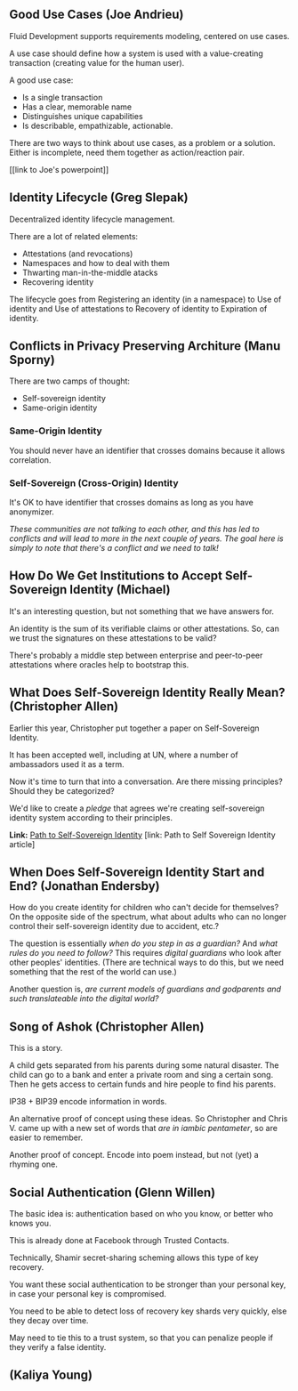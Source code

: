 ## Good Use Cases (Joe Andrieu)

Fluid Development supports requirements modeling, centered on use cases. 

A use case should define how a system is used with a value-creating transaction (creating value for the human user).

A good use case:
* Is a single transaction
* Has a clear, memorable name
* Distinguishes unique capabilities
* Is describable, empathizable, actionable.

There are two ways to think about use cases, as a problem or a solution. Either is incomplete, need them together as action/reaction pair.

[[link to Joe's powerpoint]]

## Identity Lifecycle (Greg Slepak)

Decentralized identity lifecycle management.

There are a lot of related elements:
* Attestations (and revocations)
* Namespaces and how to deal with them
* Thwarting man-in-the-middle atacks
* Recovering identity

The lifecycle goes from Registering an identity (in a namespace) to Use of identity and Use of attestations to Recovery of identity to Expiration of identity.

## Conflicts in Privacy Preserving Architure (Manu Sporny)

There are two camps of thought:
* Self-sovereign identity
* Same-origin identity

### Same-Origin Identity

You should never have an identifier that crosses domains because it allows correlation.

### Self-Sovereign (Cross-Origin) Identity

It's OK to have identifier that crosses domains as long as you have anonymizer.

_These communities are not talking to each other, and this has led to conflicts and will lead to more in the next couple of years. The goal here is simply to note that there's a conflict and we need to talk!_

## How Do We Get Institutions to Accept Self-Sovereign Identity (Michael)

It's an interesting question, but not something that we have answers for.

An identity is the sum of its verifiable claims or other attestations. So, can we trust the signatures on these attestations to be valid?

There's probably a middle step between enterprise and peer-to-peer attestations where oracles help to bootstrap this.

## What Does Self-Sovereign Identity Really Mean? (Christopher Allen)

Earlier this year, Christopher put together a paper on Self-Sovereign Identity.

It has been accepted well, including at UN, where a number of ambassadors used it as a term.

Now it's time to turn that into a conversation. Are there missing principles? Should they be categorized?

We'd like to create a _pledge_ that agrees we're creating self-sovereign identity system according to their principles.

**Link:** [Path to Self-Sovereign Identity](http://www.lifewithalacrity.com/2016/04/the-path-to-self-soverereign-identity.html)
[link: Path to Self Sovereign Identity article]

## When Does Self-Sovereign Identity Start and End? (Jonathan Endersby)

How do you create identity for children who can't decide for themselves? On the opposite side of the spectrum, what about adults who can no longer control their self-sovereign identity due to accident, etc.?

The question is essentially _when do you step in as a guardian?_ And _what rules do you need to follow?_ This requires _digital guardians_ who look after other peoples' identities. (There are technical ways to do this, but we need something that the rest of the world can use.)

Another question is, _are current models of guardians and godparents and such translateable into the digital world?_

## Song of Ashok (Christopher Allen)

This is a story.

A child gets separated from his parents during some natural disaster. The child can go to a bank and enter a private room and sing a certain song. Then he gets access to certain funds and hire people to find his parents.

IP38 + BIP39 encode information in words.

An alternative proof of concept using these ideas. So Christopher and Chris V. came up with a new set of words that _are in iambic pentameter_, so are easier to remember.

Another proof of concept. Encode into poem instead, but not (yet) a rhyming one.

## Social Authentication (Glenn Willen)

The basic idea is: authentication based on who you know, or better who knows you. 

This is already done at Facebook through Trusted Contacts.

Technically, Shamir secret-sharing scheming allows this type of key recovery.

You want these social authentication to be stronger than your personal key, in case your personal key is compromised.

You need to be able to detect loss of recovery key shards very quickly, else they decay over time.

May need to tie this to a trust system, so that you can penalize people if they verify a false identity.

## (Kaliya Young)
